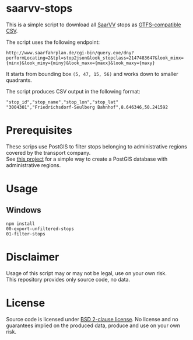 # saarvv-stops

This is a simple script to download all [SaarVV](http://www.saarfahrplan.de) stops as [GTFS-compatible CSV](https://developers.google.com/transit/gtfs/reference/stops-file).

The script uses the following endpoint:

```
http://www.saarfahrplan.de/cgi-bin/query.exe/dny?performLocating=2&tpl=stop2json&look_stopclass=2147483647&look_minx={minx}&look_miny={miny}&look_maxx={maxx}&look_maxy={maxy}
```

It starts from bounding box `(5, 47, 15, 56)` and works down to smaller quadrants.


The script produces CSV output in the following format:

```
"stop_id","stop_name","stop_lon","stop_lat"
"3004301","Friedrichsdorf-Seulberg Bahnhof",8.646346,50.241592
```

# Prerequisites

These scrips use PostGIS to filter stops belonging to administrative regions covered by the transport company.  
See [this project](https://github.com/highsource/postgis-verwaltungsgebiete) for a simple way to create a PostGIS database with administrative regions.

# Usage

## Windows

```
npm install
00-export-unfiltered-stops
01-filter-stops
```

# Disclaimer

Usage of this script may or may not be legal, use on your own risk.  
This repository provides only source code, no data.

# License

Source code is licensed under [BSD 2-clause license](LICENSE). No license and no guarantees implied on the produced data, produce and use on your own risk.